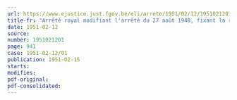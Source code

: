 ```yaml
---
url: https://www.ejustice.just.fgov.be/eli/arrete/1951/02/12/1951021201/justel
title-fr: "Arrêté royal modifiant l'arrêté du 27 août 1948, fixant la rémunération des commissaires d'Etat, présidents, des commissaires d'Etat adjoints, vice-présidents, des assesseurs, des greffiers et greffiers adjoints des commissions d'appel instituées par la loi du 1er octobre 1947 relative à la réparation des dommages de guerre aux biens privés"
date: 1951-02-12
source:
number: 1951021201
page: 941
case: 1951-02-12/01
publication: 1951-02-15
starts:
modifies:
pdf-original:
pdf-consolidated:
---
```


